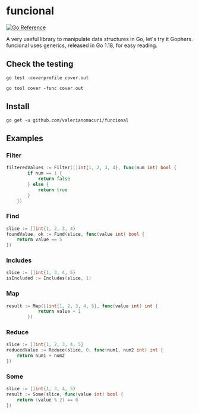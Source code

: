 # funcional

[![Go Reference](https://pkg.go.dev/badge/github.com/valerianomacuri/funcional.svg)](https://pkg.go.dev/github.com/valerianomacuri/funcional)

A very useful library to manipulate data structures in Go, let's try it Gophers.
funcional uses generics, released in Go 1.18, for easy reading.

## Check the testing

```console
go test -coverprofile cover.out
```

```console
go tool cover -func cover.out
```

## Install

```console
go get -u github.com/valerianomacuri/funcional
```

## Examples

### Filter

```go
filteredValues := Filter([]int{1, 2, 3, 4}, func(num int) bool {
		if num == 1 {
			return false
		} else {
			return true
		}
	})
```

### Find

```go
slice := []int{1, 2, 3, 4}
foundValue, ok := Find(slice, func(value int) bool {
	return value == 5
})
```

### Includes

```go
slice := []int{1, 3, 4, 5}
isIncluded := Includes(slice, 1)
```

### Map

```go
result := Map([]int{1, 2, 3, 4, 5}, func(value int) int {
            return value + 1
        })
```

### Reduce

```go
slice := []int{1, 2, 3, 4, 5}
reducedValue := Reduce(slice, 0, func(num1, num2 int) int {
    return num1 + num2
})
```

### Some

```go
slice := []int{1, 3, 4, 5}
result := Some(slice, func(value int) bool {
    return (value % 2) == 0
})
```
